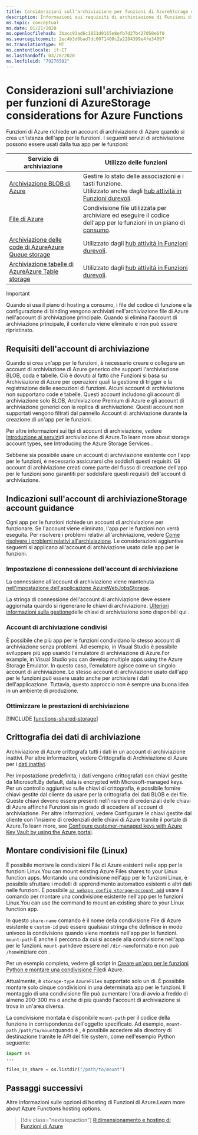 ```yaml
---
title: Considerazioni sull'archiviazione per funzioni di AzureStorage considerations for Azure Functions
description: Informazioni sui requisiti di archiviazione di Funzioni di Azure e sulla crittografia dei dati archiviati.
ms.topic: conceptual
ms.date: 01/21/2020
ms.openlocfilehash: 3bacc93ad6c1851d9165e8efb7d27b427050e6f0
ms.sourcegitcommit: 2ec4b3d0bad7dc0071400c2a2264399e4fe34897
ms.translationtype: MT
ms.contentlocale: it-IT
ms.lasthandoff: 03/28/2020
ms.locfileid: "79276582"
---
```

# <a name="storage-considerations-for-azure-functions"></a>Considerazioni sull'archiviazione per funzioni di AzureStorage considerations for Azure Functions

Funzioni di Azure richiede un account di archiviazione di Azure quando si crea un'istanza dell'app per le funzioni. I seguenti servizi di archiviazione possono essere usati dalla tua app per le funzioni:


|Servizio di archiviazione  | Utilizzo delle funzioni  |
|---------|---------|
| [Archiviazione BLOB di Azure](../storage/blobs/storage-blobs-introduction.md)     | Gestire lo stato delle associazioni e i tasti funzione.  <br/>Utilizzato anche dagli [hub attività in Funzioni durevoli](durable/durable-functions-task-hubs.md). |
| [File di Azure](../storage/files/storage-files-introduction.md)  | Condivisione file utilizzata per archiviare ed eseguire il codice dell'app per le funzioni in un piano di [consumo](functions-scale.md#consumption-plan). |
| [Archiviazione delle code di AzureAzure Queue storage](../storage/queues/storage-queues-introduction.md)     | Utilizzato dagli [hub attività in Funzioni durevoli](durable/durable-functions-task-hubs.md).   |
| [Archiviazione tabelle di AzureAzure Table storage](../storage/tables/table-storage-overview.md)  |  Utilizzato dagli [hub attività in Funzioni durevoli](durable/durable-functions-task-hubs.md).       |

> [!IMPORTANT]
> Quando si usa il piano di hosting a consumo, i file del codice di funzione e la configurazione di binding vengono archiviati nell'archiviazione file di Azure nell'account di archiviazione principale. Quando si elimina l'account di archiviazione principale, il contenuto viene eliminato e non può essere ripristinato.

## <a name="storage-account-requirements"></a>Requisiti dell'account di archiviazione

Quando si crea un'app per le funzioni, è necessario creare o collegare un account di archiviazione di Azure generico che supporti l'archiviazione BLOB, coda e tabelle. Ciò è dovuto al fatto che Funzioni si basa su Archiviazione di Azure per operazioni quali la gestione di trigger e la registrazione delle esecuzioni di funzioni. Alcuni account di archiviazione non supportano code e tabelle. Questi account includono gli account di archiviazione solo BLOB, Archiviazione Premium di Azure e gli account di archiviazione generici con la replica di archiviazione. Questi account non supportati vengono filtrati dal pannello Account di archiviazione durante la creazione di un'app per le funzioni.

Per altre informazioni sui tipi di account di archiviazione, vedere [Introduzione ai servizi](../storage/common/storage-introduction.md#azure-storage-services)di archiviazione di Azure.To learn more about storage account types, see Introducing the Azure Storage Services . 

Sebbene sia possibile usare un account di archiviazione esistente con l'app per le funzioni, è necessario assicurarsi che soddisfi questi requisiti. Gli account di archiviazione creati come parte del flusso di creazione dell'app per le funzioni sono garantiti per soddisfare questi requisiti dell'account di archiviazione.  

## <a name="storage-account-guidance"></a>Indicazioni sull'account di archiviazioneStorage account guidance

Ogni app per le funzioni richiede un account di archiviazione per funzionare. Se l'account viene eliminato, l'app per le funzioni non verrà eseguita. Per risolvere i problemi relativi all'archiviazione, vedere [Come risolvere i problemi relativi all'archiviazione](functions-recover-storage-account.md). Le considerazioni aggiuntive seguenti si applicano all'account di archiviazione usato dalle app per le funzioni.

### <a name="storage-account-connection-setting"></a>Impostazione di connessione dell'account di archiviazione

La connessione all'account di archiviazione viene mantenuta [nell'impostazione dell'applicazione AzureWebJobsStorage](./functions-app-settings.md#azurewebjobsstorage). 

La stringa di connessione dell'account di archiviazione deve essere aggiornata quando si rigenerano le chiavi di archiviazione. [Ulteriori informazioni sulla gestione](https://docs.microsoft.com/azure/storage/common/storage-create-storage-account)delle chiavi di archiviazione sono disponibili qui .

### <a name="shared-storage-accounts"></a>Account di archiviazione condivisi

È possibile che più app per le funzioni condividano lo stesso account di archiviazione senza problemi. Ad esempio, in Visual Studio è possibile sviluppare più app usando l'emulatore di archiviazione di Azure.For example, in Visual Studio you can develop multiple apps using the Azure Storage Emulator. In questo caso, l'emulatore agisce come un singolo account di archiviazione. Lo stesso account di archiviazione usato dall'app per le funzioni può essere usato anche per archiviare i dati dell'applicazione. Tuttavia, questo approccio non è sempre una buona idea in un ambiente di produzione.

### <a name="optimize-storage-performance"></a>Ottimizzare le prestazioni di archiviazione

[!INCLUDE [functions-shared-storage](../../includes/functions-shared-storage.md)]

## <a name="storage-data-encryption"></a>Crittografia dei dati di archiviazione

Archiviazione di Azure crittografa tutti i dati in un account di archiviazione inattivi. Per altre informazioni, vedere Crittografia di Archiviazione di Azure per i [dati inattivi](../storage/common/storage-service-encryption.md).

Per impostazione predefinita, i dati vengono crittografati con chiavi gestite da Microsoft.By default, data is encrypted with Microsoft-managed keys. Per un controllo aggiuntivo sulle chiavi di crittografia, è possibile fornire chiavi gestite dal cliente da usare per la crittografia dei dati BLOB e dei file. Queste chiavi devono essere presenti nell'insieme di credenziali delle chiavi di Azure affinché Funzioni sia in grado di accedere all'account di archiviazione. Per altre informazioni, vedere Configurare le chiavi gestite dal cliente con l'insieme di credenziali delle chiavi di Azure tramite il portale di Azure.To learn more, see [Configure customer-managed keys with Azure Key Vault by using the Azure portal](../storage/common/storage-encryption-keys-portal.md).  

## <a name="mount-file-shares-linux"></a>Montare condivisioni file (Linux)

È possibile montare le condivisioni File di Azure esistenti nelle app per le funzioni Linux.You can mount existing Azure Files shares to your Linux function apps. Montando una condivisione nell'app per le funzioni Linux, è possibile sfruttare i modelli di apprendimento automatico esistenti o altri dati nelle funzioni. È possibile [`az webapp config storage-account add`](/cli/azure/webapp/config/storage-account#az-webapp-config-storage-account-add) usare il comando per montare una condivisione esistente nell'app per le funzioni Linux.You can use the command to mount an existing share to your Linux function app. 

In questo `share-name` comando è il nome della condivisione File di Azure esistente e `custom-id` può essere qualsiasi stringa che definisce in modo univoco la condivisione quando viene montata nell'app per le funzioni. `mount-path` È anche il percorso da cui si accede alla condivisione nell'app per le funzioni. `mount-path`deve essere nel `/dir-name`formato e non può `/home`iniziare con .

Per un esempio completo, vedere gli script in [Creare un'app per le funzioni Python e montare una condivisione File](scripts/functions-cli-mount-files-storage-linux.md)di Azure. 

Attualmente, è `storage-type` `AzureFiles` supportato solo un di. È possibile montare solo cinque condivisioni in una determinata app per le funzioni. Il montaggio di una condivisione file può aumentare l'ora di avvio a freddo di almeno 200-300 ms o anche di più quando l'account di archiviazione si trova in un'area diversa.

La condivisione montata è disponibile `mount-path` per il codice della funzione in corrispondenza dell'oggetto specificato. Ad esempio, `mount-path` `/path/to/mount`quando è , è possibile accedere alla directory di destinazione tramite le API del file system, come nell'esempio Python seguente:

```python
import os
...

files_in_share = os.listdir("/path/to/mount")
```

## <a name="next-steps"></a>Passaggi successivi

Altre informazioni sulle opzioni di hosting di Funzioni di Azure.Learn more about Azure Functions hosting options.

> [!div class="nextstepaction"]
> [Ridimensionamento e hosting di Funzioni di Azure](functions-scale.md)


